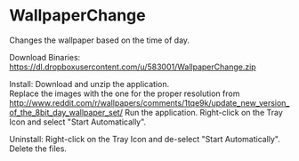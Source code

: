 WallpaperChange
===============

Changes the wallpaper based on the time of day.

Download Binaries: https://dl.dropboxusercontent.com/u/583001/WallpaperChange.zip

Install:
Download and unzip the application.  
Replace the images with the one for the proper resolution from http://www.reddit.com/r/wallpapers/comments/1tqe9k/update_new_version_of_the_8bit_day_wallpaper_set/
Run the application.
Right-click on the Tray Icon and select "Start Automatically".

Uninstall:
Right-click on the Tray Icon and de-select "Start Automatically".
Delete the files.
